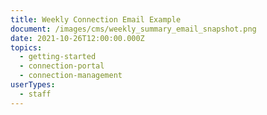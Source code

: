 ```yaml
---
title: Weekly Connection Email Example
document: /images/cms/weekly_summary_email_snapshot.png
date: 2021-10-26T12:00:00.000Z
topics:
  - getting-started
  - connection-portal
  - connection-management
userTypes:
  - staff
---
```

